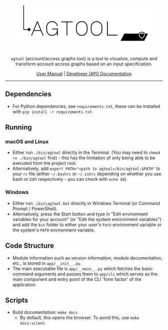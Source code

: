 <h1 align="center"><a href="https://github.com/SamJakob/agtool2">
    <img src="./docs-gen/logo.svg" alt="agtool logo" width="484" />
  </a></h1>
<p align="center"><code>agtool</code> (account/access graphs tool) is a tool to visualize, compute and
transform account access graphs based on an input specification.</p>

<p align="center">
  <a href="https://nbtx-2.gitbook.io/agtool/" target="_blank">User Manual</a> | <a href="https://samjakob.github.io/agtool2/" target="_blank">Developer (API) Documentation</a>
</p>

---

## Dependencies
- For Python dependencies, see `requirements.txt`, these can be installed with
`pip install -r requirements.txt`.

## Running

### macOS and Linux
- Either run `./bin/agtool` directly in the Terminal. (You may need to
`chmod +x ./bin/agtool` first) - this has the limitation of only being able to
be executed from the project root.
- Alternatively, add `export PATH="<path to agtool>/bin/agtool:$PATH"` to your
`rc` file (either `~/.bashrc` or `~/.zshrc` depending on whether you use bash
or zsh respectively - you can check with `echo $0`).

### Windows
- Either run `.\bin\agtool.bat` directly in Windows Terminal (or Command
Prompt / PowerShell).
- Alternatively, press the Start button and type in "Edit environment variables
for your account" (or "Edit the system environment variables") and add the
`bin` folder to either your user's `Path` environment variable or the system's
`PATH` environment variable.

## Code Structure
- Module information such as version information, module documentation, etc.,
is stored in `app/__init__.py`.
- The main executable file is `app/__main__.py` which fetches the basic command 
  arguments and passes them to `app/cli` which serves as the main component and
  entry point of the CLI 'form factor' of the application.

## Scripts
- Build documentation: `make docs`
  - By default, this opens the browser. To avoid this, use `make docs:silent`.
